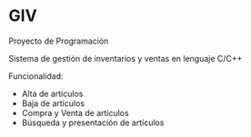 # GIV

Proyecto de Programación

Sistema de gestión de inventarios y ventas en lenguaje C/C++

Funcionalidad:

 - Alta de artículos
 - Baja de artículos
 - Compra y Venta de artículos
 - Búsqueda y presentación de artículos
